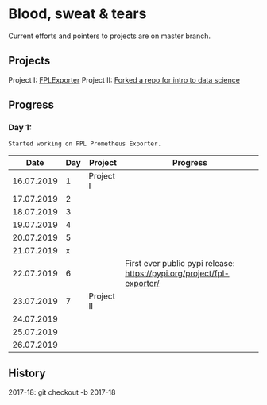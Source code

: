 # Blood, sweat & tears

Current efforts and pointers to projects are on master branch.

## Projects
Project I: [FPLExporter](https://github.com/P6rguVyrst/FPLExporter)
Project II: [Forked a repo for intro to data science](https://github.com/p6rguvyrst/Fantasy-Premier-League)


## Progress

### Day 1:
```
Started working on FPL Prometheus Exporter.
```


| Date       | Day | Project     | Progress |
|------------|-----|-------------|----------|
| 16.07.2019 |  1  | Project I   |   |
| 17.07.2019 |  2  |             |   |
| 18.07.2019 |  3  |             |   |
| 19.07.2019 |  4  |             |   |
| 20.07.2019 |  5  |             |   |
| 21.07.2019 |  x  |             |   |
| 22.07.2019 |  6  |             |  First ever public pypi release: https://pypi.org/project/fpl-exporter/  |
| 23.07.2019 |  7  | Project II  |  |
| 24.07.2019 |    |             |   |
| 25.07.2019 |    |             |   |
| 26.07.2019 |    |             |   |



## History

2017-18: git checkout -b 2017-18
